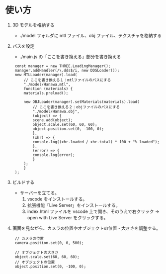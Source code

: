 # 使い方

1. 3D モデルを格納する

   - ./model フォルダに mtl ファイル、obj ファイル、テクスチャを格納する

2. パスを設定

   - ./main.js の「ここを書き換える」部分を書き換える

   ```
    const manager = new THREE.LoadingManager();
    manager.addHandler(/\.dds$/i, new DDSLoader());
    new MTLLoader(manager).load(
        // ここを書き換える１：mtlファイルのパスにする
        "./model/Hanawa.mtl",
        function (materials) {
        materials.preload();

        new OBJLoader(manager).setMaterials(materials).load(
            // ここを書き換える２：objファイルのパスにする
            "./model/Hanawa.obj",
            (object) => {
            scene.add(object);
            object.scale.set(60, 60, 60);
            object.position.set(0, -100, 0);
            },
            (xhr) => {
            console.log((xhr.loaded / xhr.total) * 100 + "% loaded");
            },
            (error) => {
            console.log(error);
            }
        );
        }
    );
   ```

3. ビルドする

   - サーバーを立てる。
     1. vscode をインストールする。
     2. 拡張機能「Live Server」をインストールする。
     3. index.html ファイルを vscode 上で開き、そのうえで右クリック → open with Live Server をクリックする。

4. 画面を見ながら、カメラの位置やオブジェクトの位置・大きさを調整する。

   ```
    // カメラの位置
    camera.position.set(0, 0, 500);
   ```

   ```
    // オブジェクトの大きさ
    object.scale.set(60, 60, 60);
    // オブジェクトの位置
    object.position.set(0, -100, 0);
   ```
